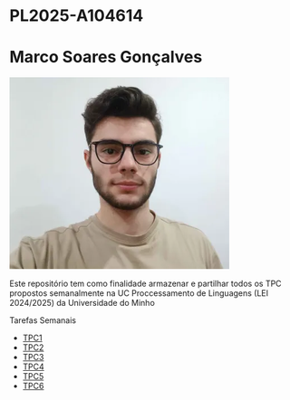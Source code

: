 # PL2025-A104614

# Marco Soares Gonçalves

![Alt text](image.PNG)

Este repositório tem como finalidade armazenar e partilhar todos os TPC propostos semanalmente na UC Proccessamento de Linguagens (LEI 2024/2025) da Universidade do Minho

Tarefas Semanais

- [TPC1](https://github.com/MarcoGoncalves123/PL2025-A104614/tree/main/TPC1) 
- [TPC2](https://github.com/MarcoGoncalves123/PL2025-A104614/tree/main/TPC2)
- [TPC3](https://github.com/MarcoGoncalves123/PL2025-A104614/tree/main/TPC3) 
- [TPC4](https://github.com/MarcoGoncalves123/PL2025-A104614/tree/main/TPC4)
- [TPC5](https://github.com/MarcoGoncalves123/PL2025-A104614/tree/main/TPC5)
- [TPC6](https://github.com/MarcoGoncalves123/PL2025-A104614/tree/main/TPC6)


